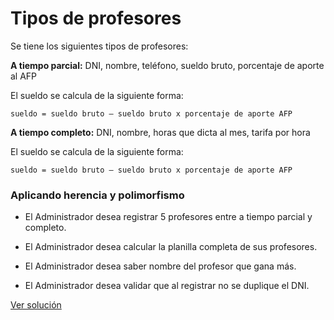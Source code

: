 # Tipos de profesores

Se tiene los siguientes tipos de profesores:    

**A tiempo parcial:** DNI, nombre, teléfono, sueldo bruto, porcentaje de aporte al AFP    


El sueldo se calcula de la siguiente forma:

`sueldo = sueldo bruto – sueldo bruto x porcentaje de aporte AFP`    

**A tiempo completo:** DNI, nombre, horas que dicta al mes, tarifa por hora    


El sueldo se calcula de la siguiente forma:

`sueldo = sueldo bruto – sueldo bruto x porcentaje de aporte AFP`    


### Aplicando herencia y polimorfismo  

* El Administrador desea registrar 5 profesores entre a tiempo parcial y completo.     

* El Administrador desea calcular la planilla completa de sus profesores.     

* El Administrador desea saber nombre del profesor que gana más.    

* El Administrador desea validar que al registrar no se duplique el DNI.     


[Ver solución](../soluciones/nivel-5/tipos-profesores.rb)
